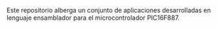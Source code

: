 Este repositorio alberga un conjunto de aplicaciones desarrolladas en lenguaje ensamblador para el microcontrolador PIC16F887.
